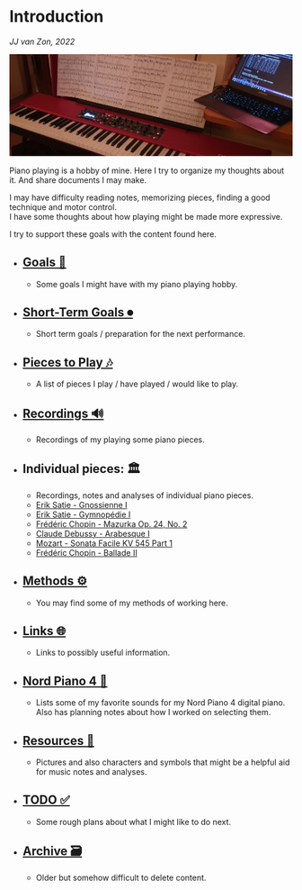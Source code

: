 Introduction
============

*JJ van Zon, 2022*

![](resources/photo-jjs-piano-laptop-sheet-music-analysis-wide.jpg)

Piano playing is a hobby of mine. Here I try to organize my thoughts about it. And share documents I may make.

I may have difficulty reading notes, memorizing pieces, finding a good technique and motor control.  
I have some thoughts about how playing might be made more expressive.  

I try to support these goals with the content found here.  

- ## [Goals 🎯](goals.md)
    - Some goals I might have with my piano playing hobby.
- ## [Short-Term Goals ⏺](short-term-goals.md)
    - Short term goals / preparation for the next performance.
- ## [Pieces to Play 🎶](pieces-to-play.md)
    - A list of pieces I play / have played / would like to play.
- ## [Recordings 🔊](recordings.md)
    - Recordings of my playing some piano pieces.
- ## Individual pieces: 🏛
    - Recordings, notes and analyses of individual piano pieces.
    - [Erik Satie - Gnossienne Ⅰ](satie-gnossienne-1/README.md)
    - [Erik Satie - Gymnopédie Ⅰ](satie-gymnopedie-1/README.md)
    - [Frédéric Chopin - Mazurka Op. 24, No. 2](chopin-mazurka-op-24-no-2/README.md)
    - [Claude Debussy - Arabesque Ⅰ](debussy-arabesque-1/README.md)
    - [Mozart - Sonata Facile KV 545 Part 1](mozart-sonata-facile-part-1/README.md)
    - [Frédéric Chopin - Ballade Ⅱ](chopin-ballade-2/README.md)
- ## [Methods ⚙](methods/README.md)
    - You may find some of my methods of working here.
- ## [Links 🌐](links.md)
    - Links to possibly useful information.
- ## [Nord Piano 4 🎹](nord-piano-4/README.md)
    - Lists some of my favorite sounds for my Nord Piano 4 digital piano. Also has planning notes about how I worked on selecting them.
- ## [Resources 🔧](resources/README.md)
    - Pictures and also characters and symbols that might be a helpful aid for music notes and analyses.
- ## [TODO ✅](todo.md)
    - Some rough plans about what I might like to do next.
- ## [Archive 🗃](archive/README.md)
    - Older but somehow difficult to delete content.